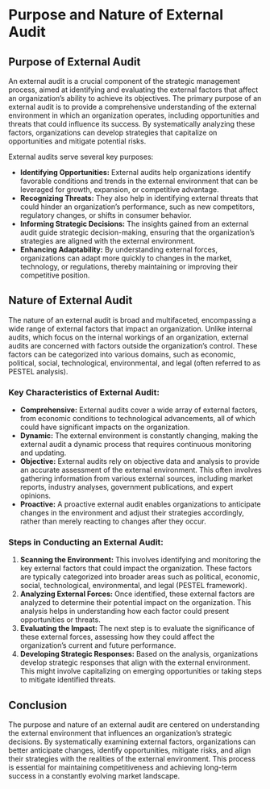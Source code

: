 # Purpose and Nature of External Audit

## Purpose of External Audit
An external audit is a crucial component of the strategic management process, aimed at identifying and evaluating the external factors that affect an organization’s ability to achieve its objectives. The primary purpose of an external audit is to provide a comprehensive understanding of the external environment in which an organization operates, including opportunities and threats that could influence its success. By systematically analyzing these factors, organizations can develop strategies that capitalize on opportunities and mitigate potential risks.

External audits serve several key purposes:
- **Identifying Opportunities:** External audits help organizations identify favorable conditions and trends in the external environment that can be leveraged for growth, expansion, or competitive advantage.
- **Recognizing Threats:** They also help in identifying external threats that could hinder an organization’s performance, such as new competitors, regulatory changes, or shifts in consumer behavior.
- **Informing Strategic Decisions:** The insights gained from an external audit guide strategic decision-making, ensuring that the organization’s strategies are aligned with the external environment.
- **Enhancing Adaptability:** By understanding external forces, organizations can adapt more quickly to changes in the market, technology, or regulations, thereby maintaining or improving their competitive position.

## Nature of External Audit
The nature of an external audit is broad and multifaceted, encompassing a wide range of external factors that impact an organization. Unlike internal audits, which focus on the internal workings of an organization, external audits are concerned with factors outside the organization’s control. These factors can be categorized into various domains, such as economic, political, social, technological, environmental, and legal (often referred to as PESTEL analysis).

### Key Characteristics of External Audit:
- **Comprehensive:** External audits cover a wide array of external factors, from economic conditions to technological advancements, all of which could have significant impacts on the organization.
- **Dynamic:** The external environment is constantly changing, making the external audit a dynamic process that requires continuous monitoring and updating.
- **Objective:** External audits rely on objective data and analysis to provide an accurate assessment of the external environment. This often involves gathering information from various external sources, including market reports, industry analyses, government publications, and expert opinions.
- **Proactive:** A proactive external audit enables organizations to anticipate changes in the environment and adjust their strategies accordingly, rather than merely reacting to changes after they occur.

### Steps in Conducting an External Audit:
1. **Scanning the Environment:** This involves identifying and monitoring the key external factors that could impact the organization. These factors are typically categorized into broader areas such as political, economic, social, technological, environmental, and legal (PESTEL framework).
2. **Analyzing External Forces:** Once identified, these external factors are analyzed to determine their potential impact on the organization. This analysis helps in understanding how each factor could present opportunities or threats.
3. **Evaluating the Impact:** The next step is to evaluate the significance of these external forces, assessing how they could affect the organization’s current and future performance.
4. **Developing Strategic Responses:** Based on the analysis, organizations develop strategic responses that align with the external environment. This might involve capitalizing on emerging opportunities or taking steps to mitigate identified threats.

## Conclusion
The purpose and nature of an external audit are centered on understanding the external environment that influences an organization’s strategic decisions. By systematically examining external factors, organizations can better anticipate changes, identify opportunities, mitigate risks, and align their strategies with the realities of the external environment. This process is essential for maintaining competitiveness and achieving long-term success in a constantly evolving market landscape.
